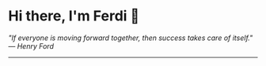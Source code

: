 <h1>Hi there, I'm Ferdi 👋</h1>

<p><em>
  "If everyone is moving forward together, then success takes care of itself." — Henry Ford
</em></p>

---

